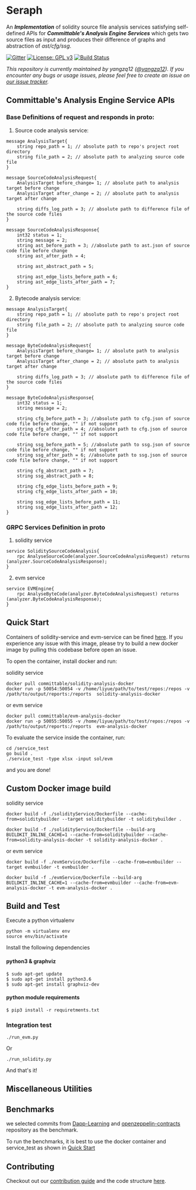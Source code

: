Seraph
======

An ***Implementation*** of solidity source file analysis services satisfying self-defined APIs for ***Committable's Analysis Engine Services*** which gets two source files as input and produces their difference of graphs and abstraction of *ast/cfg/ssg*. 

[![Gitter][gitter-badge]][gitter-url]
[![License: GPL v3][license-badge]][license-badge-url]
[![Build Status](https://img.shields.io/github/workflow/status/Committable/AnalysisService/Analysis%20Handler%20Docker%20Build-Push)]()

*This repository is currently maintained by yangzq12 ([@yangzq12](https://github.com/yangzq12)). If you encounter any bugs or usage issues, please feel free to create an issue on [our issue tracker](https://github.com/Committable/Seraph/issues).*


## Committable's Analysis Engine Service APIs

### Base Definitions of request and responds in proto:
1. Source code analysis service:
```
message AnalysisTarget{
    string repo_path = 1; // absolute path to repo's project root directory
    string file_path = 2; // absolute path to analyzing source code file
}

message SourceCodeAnalysisRequest{
    AnalysisTarget before_change= 1; // absolute path to analysis target before change
    AnalysisTarget after_change = 2; // absolute path to analysis target after change
    
    string diffs_log_path = 3; // absolute path to difference file of the source code files
}

message SourceCodeAnalysisResponse{
    int32 status = 1;
    string message = 2;
    string ast_before_path = 3; //absolute path to ast.json of source code file before change
    string ast_after_path = 4; 

    string ast_abstract_path = 5;

    string ast_edge_lists_before_path = 6;
    string ast_edge_lists_after_path = 7; 
}
```
2. Bytecode analysis service:
```
message AnalysisTarget{
    string repo_path = 1; // absolute path to repo's project root directory
    string file_path = 2; // absolute path to analyzing source code file
}

message ByteCodeAnalysisRequest{
    AnalysisTarget before_change= 1; // absolute path to analysis target before change
    AnalysisTarget after_change = 2; // absolute path to analysis target after change
    
    string diffs_log_path = 3; // absolute path to difference file of the source code files
}

message ByteCodeAnalysisResponse{
    int32 status = 1;
    string message = 2;

    string cfg_before_path = 3; //absolute path to cfg.json of source code file before change, "" if not support
    string cfg_after_path = 4; //absolute path to cfg.json of source code file before change, "" if not support

    string ssg_before_path = 5; //absolute path to ssg.json of source code file before change, "" if not support
    string ssg_after_path = 6; //absolute path to ssg.json of source code file before change, "" if not support

    string cfg_abstract_path = 7; 
    string ssg_abstract_path = 8;

    string cfg_edge_lists_before_path = 9;
    string cfg_edge_lists_after_path = 10;

    string ssg_edge_lists_before_path = 11;
    string ssg_edge_lists_after_path = 12;
}
```
### GRPC Services Definition in proto

1. solidity service
```
service SoliditySourceCodeAnalysis{
    rpc AnalyseSourceCode(analyzer.SourceCodeAnalysisRequest) returns (analyzer.SourceCodeAnalysisResponse);
}
```
2. evm service
```
service EVMEngine{
    rpc AnalyseByteCode(analyzer.ByteCodeAnalysisRequest) returns (analyzer.ByteCodeAnalysisResponse);
}
```

<p id="1"></p>

## Quick Start

Containers of solidity-service and evm-service can be fined [here](https://hub.docker.com/u/dockeryangzq12). If you experience any issue with this image, please try to build a new docker image by pulling this codebase before open an issue.

To open the container, install docker and run:

solidity service
```
docker pull committable/solidity-analysis-docker
docker run -p 50054:50054 -v /home/liyue/path/to/test/repos:/repos -v /path/to/output/reports:/reports  solidity-analysis-docker
```
or evm service
```
docker pull committable/evm-analysis-docker
docker run -p 50055:50055 -v /home/liyue/path/to/test/repos:/repos -v /path/to/output/reports:/reports  evm-analysis-docker
```

To evaluate the service inside the container, run:

```
cd /service_test
go build .
./service_test -type xlsx -input sol/evm
```

and you are done!

## Custom Docker image build

solidity service
```
docker build -f ./solidityService/Dockerfile --cache-from=soliditybuilder --target soliditybuilder -t soliditybuilder .

docker build -f ./solidityService/Dockerfile --build-arg BUILDKIT_INLINE_CACHE=1 --cache-from=soliditybuilder --cache-from=solidity-analysis-docker -t solidity-analysis-docker .
```

or evm service
```
docker build -f ./evmService/Dockerfile --cache-from=evmbuilder --target evmbuilder -t evmbuilder .

docker build -f ./evmService/Dockerfile --build-arg BUILDKIT_INLINE_CACHE=1 --cache-from=evmbuilder --cache-from=evm-analysis-docker -t evm-analysis-docker .
```

## Build and Test

Execute a python virtualenv

```
python -m virtualenv env
source env/bin/activate
```

Install the following dependencies

#### python3 & graphviz
```
$ sudo apt-get update
$ sudo apt-get install python3.6
$ sudo apt-get install graphviz-dev
```

#### python module requirements
```
$ pip3 install -r requiretments.txt
```

### Integration test

```
./run_evm.py
```
Or
```
./run_solidity.py
```

And that's it!

## Miscellaneous Utilities


## Benchmarks
we selected commits from [Dapp-Learning](https://github.com/Dapp-Learning-DAO/Dapp-Learning) and [openzeppelin-contracts](https://github.com/OpenZeppelin/openzeppelin-contracts) repository as the benchmark.

To run the benchmarks, it is best to use the docker container and service_test as shown in [Quick Start](#1)


## Contributing

Checkout out our [contribution guide](https://github.com/Committable/Seraph/blob/master/CONTRIBUTING.md) and the code structure [here](https://github.com/Committable/Seraph/blob/master/CODE.md).


[gitter-badge]: https://img.shields.io/gitter/room/yangzq11/seraph
[gitter-url]: https://gitter.im/yangzq12/seraph#
[license-badge]: https://img.shields.io/github/license/yangzq12/openzeppelin
[license-badge-url]: ./LICENSE
